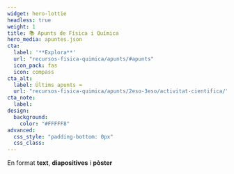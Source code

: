 ```yaml
---
widget: hero-lottie
headless: true
weight: 1
title: 📚 Apunts de Física i Química
hero_media: apuntes.json
cta:
  label: '**Explora**'
  url: "recursos-fisica-quimica/apunts/#apunts"
  icon_pack: fas
  icon: compass
cta_alt:
  label: Últims apunts ➡️
  url: "recursos-fisica-quimica/apunts/2eso-3eso/activitat-cientifica/"
cta_note:
  label:
design:
  background:
    color: "#FFFFF8"
advanced:
  css_style: "padding-bottom: 0px"
  css_class: 
---
```


En format **text**, **diapositives** i **pòster**
